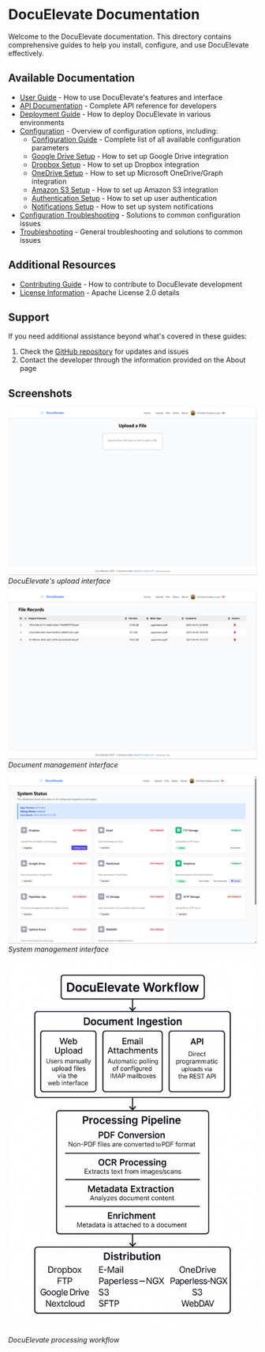 # DocuElevate Documentation

Welcome to the DocuElevate documentation. This directory contains comprehensive guides to help you install, configure, and use DocuElevate effectively.

## Available Documentation

- [User Guide](UserGuide.md) - How to use DocuElevate's features and interface
- [API Documentation](API.md) - Complete API reference for developers
- [Deployment Guide](DeploymentGuide.md) - How to deploy DocuElevate in various environments
- [Configuration](ConfigurationMaster.md) - Overview of configuration options, including:
  - [Configuration Guide](ConfigurationGuide.md) - Complete list of all available configuration parameters
  - [Google Drive Setup](GoogleDriveSetup.md) - How to set up Google Drive integration
  - [Dropbox Setup](DropboxSetup.md) - How to set up Dropbox integration
  - [OneDrive Setup](OneDriveSetup.md) - How to set up Microsoft OneDrive/Graph integration
  - [Amazon S3 Setup](AmazonS3Setup.md) - How to set up Amazon S3 integration
  - [Authentication Setup](AuthenticationSetup.md) - How to set up user authentication
  - [Notifications Setup](NotificationsSetup.md) - How to set up system notifications
- [Configuration Troubleshooting](ConfigurationTroubleshooting.md) - Solutions to common configuration issues
- [Troubleshooting](Troubleshooting.md) - General troubleshooting and solutions to common issues

## Additional Resources

- [Contributing Guide](../CONTRIBUTING.md) - How to contribute to DocuElevate development
- [License Information](../LICENSE) - Apache License 2.0 details

## Support

If you need additional assistance beyond what's covered in these guides:

1. Check the [GitHub repository](https://github.com/christianlouis/document-processor) for updates and issues
2. Contact the developer through the information provided on the About page

## Screenshots

![Upload Interface](upload-view.png)
*DocuElevate's upload interface*

![Files View](files-view.png)
*Document management interface*

![Status View](status-view.png)
*System management interface*

![Workflow Diagram](workflow-diagram.png)
*DocuElevate processing workflow*
